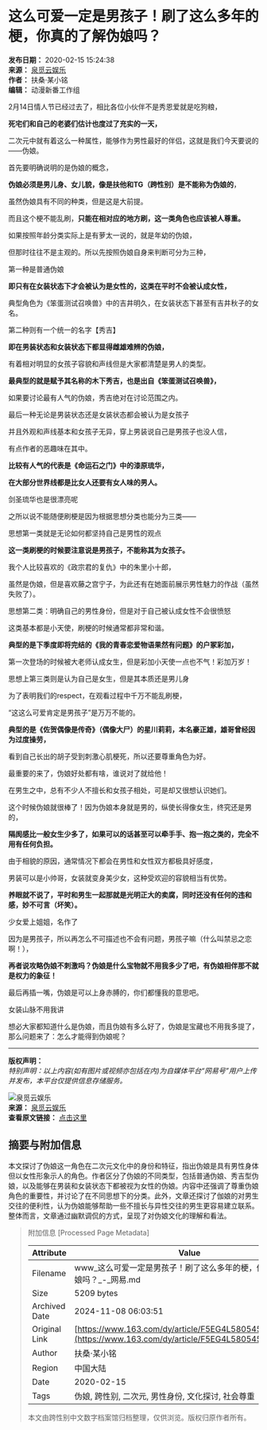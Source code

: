 # 这么可爱一定是男孩子！刷了这么多年的梗，你真的了解伪娘吗？

**发布日期：** 2020-02-15 15:24:38  
**来源：** [泉觅云娱乐](https://www.163.com/dy/media/T1534345384598.html)  
**作者：** 扶桑·某小铭  
**编辑：** 动漫新番工作组  

2月14日情人节已经过去了，相比各位小伙伴不是秀恩爱就是吃狗粮，

**死宅们和自己的老婆们估计也度过了充实的一天，**

二次元中就有着这么一种属性，能够作为男性最好的伴侣，这就是我们今天要说的——伪娘。

首先要明确说明的是伪娘的概念，

**伪娘必须是男儿身、女儿貌，像是扶他和TG（跨性别）是不能称为伪娘的**，

虽然伪娘具有不同的种类，但是这是大前提。

而且这个梗不能乱刷，**只能在相对应的地方刷，这一类角色也应该被人尊重。**

如果按照年龄分类实际上是有萝太一说的，就是年幼的伪娘，

但那时往往不是主观的。所以先按照伪娘自身来判断可分为三种，

第一种是普通伪娘

**即只有在女装状态下才会被认为是女性的，这类在平时不会被认成女性，**

典型角色为《笨蛋测试召唤兽》中的吉井明久，在女装状态下甚至有吉井秋子的女名。

第二种则有一个统一的名字【秀吉】

**即在男装状态和女装状态下都显得雌雄难辨的伪娘，**

有着相对明显的女孩子容貌和声线但是大家都清楚是男人的类型。

**最典型的就是赋予其名称的木下秀吉，也是出自《笨蛋测试召唤兽》，**

如果要讨论最有人气的伪娘，秀吉绝对在讨论范围之内。

最后一种无论是男装状态还是女装状态都会被认为是女孩子

并且外观和声线基本和女孩子无异，穿上男装说自己是男孩子也没人信，

有点作者的恶趣味在其中。

**比较有人气的代表是《命运石之门》中的漆原琉华，**

**在大部分世界线都是比女人还要有女人味的男人。**

剑圣琉华也是很漂亮呢

之所以说不能随便刷梗是因为根据思想分类也能分为三类——

思想第一类就是无论如何都坚持自己是男性的观点

**这一类刷梗的时候要注意说是男孩子，不能称其为女孩子。**

我个人比较喜欢的《政宗君的复仇》中的朱里小十郎，

虽然是伪娘，但是喜欢藤之宫宁子，为此还有在她面前展示男性魅力的作战（虽然失败了）。

思想第二类：明确自己的男性身份，但是对于自己被认成女性不会很愤怒

这类基本都是小天使，刷梗的时候通常都非常和谐。

**典型的是下季度即将完结的《我的青春恋爱物语果然有问题》的户冢彩加，**

第一次登场的时候被大老师认成女生，但是彩加小天使一点也不气！彩加万岁！

思想上第三类则是认为自己是女生，但是其本质还是男儿身

为了表明我们的respect，在观看过程中千万不能乱刷梗，

“这这么可爱肯定是男孩子”是万万不能的。

**典型的是《佐贺偶像是传奇》（偶像大尸）的星川莉莉，本名豪正雄，雄哥曾经因为过度操劳，**

看到自己长出的胡子受到刺激心肌梗死，所以还要尊重角色为好。

最重要的来了，伪娘好处都有啥，谁说对了就给他！

在男生之中，总有不少人不擅长和女孩子相处，可是却又很想认识她们。

这个时候伪娘就很棒了！因为伪娘本身就是男的，纵使长得像女生，终究还是男的，

**隔阂感比一般女生少多了，如果可以的话甚至可以牵手手、抱一抱之类的，完全不用有任何负担。**

由于相貌的原因，通常情况下都会在男性和女性双方都极具好感度，

男装可以是小帅哥，女装就变身美少女，这种受欢迎的容貌相当有优势。

**养眼就不说了，平时和男生一起那就是光明正大的卖腐，同时还没有任何的违和感，妙不可言（坏笑）。**

少女爱上姐姐，名作了

因为是男孩子，所以再怎么不可描述也不会有问题，男孩子嘛（什么叫禁忌之恋啊！），

**再者说攻略伪娘不刺激吗？伪娘是什么宝物就不用我多少了吧，有伪娘相伴那不就是权力的象征！**

最后再插一嘴，伪娘是可以上身赤膊的，你们都懂我的意思吧。

女装山脉不用我讲

想必大家都知道什么是伪娘，而且伪娘有多么好了，伪娘是宝藏也不用我多提了，那么问题来了：怎么才能得到伪娘呢？

---

**版权声明：**  
*特别声明：以上内容(如有图片或视频亦包括在内)为自媒体平台“网易号”用户上传并发布，本平台仅提供信息存储服务。*

![泉觅云娱乐](https://nimg.ws.126.net/?url=http://dingyue.ws.126.net/eua=WkURAj1QtTu4YRUXy3Fzqe1zeBkcsPY2mKNGOlLbX1534345359578.jpeg&thumbnail=160y160&quality=80&type=jpg)  
**来源：** [泉觅云娱乐](https://www.163.com/dy/media/T1534345384598.html)  
**查看原文链接：** [点击这里](https://www.163.com/dy/media/T1534345384598.html)

## 摘要与附加信息

<!-- tcd_abstract -->
本文探讨了伪娘这一角色在二次元文化中的身份和特征，指出伪娘是具有男性身体但以女性形象示人的角色。作者区分了伪娘的不同类型，包括普通伪娘、秀吉型伪娘，以及能够在男装和女装状态下都被视为女性的伪娘。内容中还强调了尊重伪娘角色的重要性，并讨论了在不同思想下的分类。此外，文章还探讨了伽娘的对男生交往的便利性，认为伪娘能够帮助一些不擅长与异性交往的男生更容易建立联系。整体而言，文章通过幽默调侃的方式，呈现了对伪娘文化的理解和看法。
<!-- tcd_abstract_end -->

> 附加信息 [Processed Page Metadata]
>
> | Attribute       | Value                                  |
> |-----------------|----------------------------------------|
> | Filename        | www_这么可爱一定是男孩子！刷了这么多年的梗，你真的了解伪娘吗？_-_网易.md                             |
> | Size            | 5209 bytes                           |
> | Archived Date   | 2024-11-08 06:03:51                             |
> | Original Link   | [https://www.163.com/dy/article/F5EG4L5805451QZ5.html](https://www.163.com/dy/article/F5EG4L5805451QZ5.html)                       |
> | Author          | 扶桑·某小铭                               |
> | Region          | 中国大陆                               |
> | Date            | 2020-02-15                                 |
> | Tags            | 伪娘, 跨性别, 二次元, 男性身份, 文化探讨, 社会尊重                                 |
>
> 本文由跨性别中文数字档案馆归档整理，仅供浏览。版权归原作者所有。
>